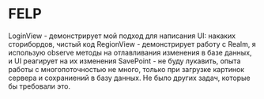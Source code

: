 # FELP

LoginView - демонстрирует мой подход для написания UI: накаких сторибордов, чистый код
RegionView - демонстрирует работу с Realm, я использую observe методы на отлавливания изменения в базе данных, и UI реагирует на их изменения
SavePoint - не буду лукавить, опыта работы с многопоточностью не много, только при загрузке картинок сервера и сохраниений в базу данных. Не было других задач, которые бы требовали это. 
